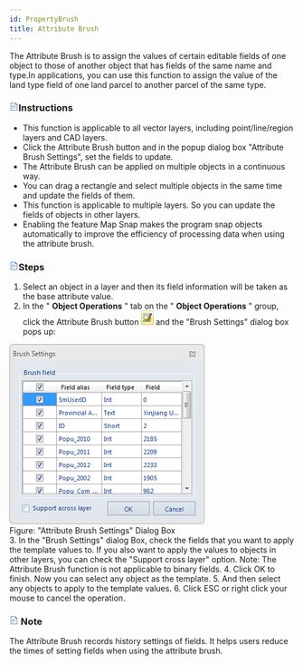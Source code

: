 ```yaml
---
id: PropertyBrush
title: Attribute Brush
---
```

The Attribute Brush is to assign the values of certain editable fields of one object to those of another object that has fields of the same name and type.In applications, you can use this function to assign the value of the land type field of one land parcel to another parcel of the same type.

### ![](../../../img/read.gif)Instructions

  * This function is applicable to all vector layers, including point/line/region layers and CAD layers. 
  * Click the Attribute Brush button and in the popup dialog box "Attribute Brush Settings", set the fields to update. 
  * The Attribute Brush can be applied on multiple objects in a continuous way.
  * You can drag a rectangle and select multiple objects in the same time and update the fields of them. 
  * This function is applicable to multiple layers. So you can update the fields of objects in other layers.
  * Enabling the feature Map Snap makes the program snap objects automatically to improve the efficiency of processing data when using the attribute brush. 

### ![](../../../img/read.gif)Steps

  1. Select an object in a layer and then its field information will be taken as the base attribute value. 
  2. In the " **Object Operations** " tab on the " **Object Operations** " group, click the Attribute Brush button ![](img-en/PropertyBrushIco.png) and the "Brush Settings" dialog box pops up: 

  ![](img-en/PropertyBrushDia.png)  
Figure: "Attribute Brush Settings" Dialog Box  
  3. In the "Brush Settings" dialog Box, check the fields that you want to apply the template values to. If you also want to apply the values to objects in other layers, you can check the "Support cross layer" option. Note: The Attribute Brush function is not applicable to binary fields.
  4. Click OK to finish. Now you can select any object as the template. 
  5. And then select any objects to apply to the template values. 
  6. Click ESC or right click your mouse to cancel the operation.

### ![](../../../img/read.gif) Note

The Attribute Brush records history settings of fields. It helps users reduce the times of setting fields when using the attribute brush.